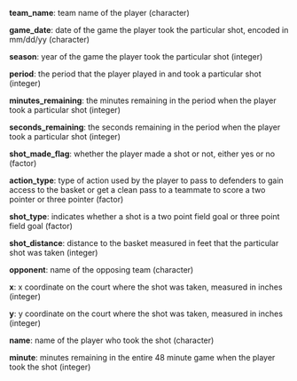 **team_name**: team name of the player (character)

**game_date**: date of the game the player took the particular shot, encoded in mm/dd/yy (character)

**season**: year of the game the player took the particular shot (integer)

**period**: the period that the player played in and took a particular shot (integer)

**minutes_remaining**: the minutes remaining in the period when the player took a particular shot (integer)

**seconds_remaining**: the seconds remaining in the period when the player took a particular shot (integer)

**shot_made_flag**: whether the player made a shot or not, either yes or no (factor)

**action_type**: type of action used by the player to pass to defenders to gain access to the basket or get a clean pass to a teammate to score a two pointer or three pointer (factor)

**shot_type**: indicates whether a shot is a two point field goal or three point field goal (factor)

**shot_distance**: distance to the basket measured in feet that the particular shot was taken (integer)

**opponent**: name of the opposing team (character)

**x**: x coordinate on the court where the shot was taken, measured in inches (integer)

**y**: y coordinate on the court where the shot was taken, measured in inches (integer)

**name**: name of the player who took the shot (character)

**minute**: minutes remaining in the entire 48 minute game when the player took the shot (integer)
